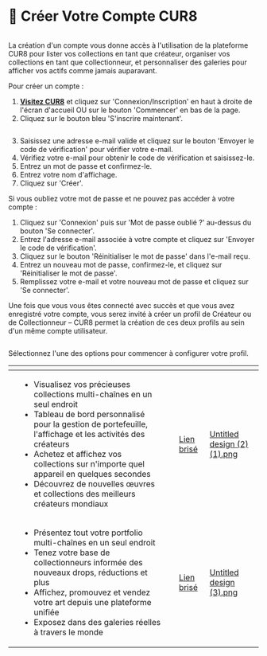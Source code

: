 # 📝 Créer Votre Compte CUR8

<figure><img src="../.gitbook/assets/Untitled design (2).gif" alt=""><figcaption></figcaption></figure>

La création d'un compte vous donne accès à l'utilisation de la plateforme CUR8 pour lister vos collections en tant que créateur, organiser vos collections en tant que collectionneur, et personnaliser des galeries pour afficher vos actifs comme jamais auparavant.

Pour créer un compte :

1. [**Visitez CUR8**](https://app.cur8.io/home) et cliquez sur 'Connexion/Inscription' en haut à droite de l'écran d'accueil OU sur le bouton 'Commencer' en bas de la page.
2. Cliquez sur le bouton bleu 'S'inscrire maintenant'.

<figure><img src="../.gitbook/assets/Screenshot 2024-07-09 at 13.06.42.png" alt=""><figcaption></figcaption></figure>

3. Saisissez une adresse e-mail valide et cliquez sur le bouton 'Envoyer le code de vérification' pour vérifier votre e-mail.
4. Vérifiez votre e-mail pour obtenir le code de vérification et saisissez-le.
5. Entrez un mot de passe et confirmez-le.
6. Entrez votre nom d'affichage.
7. Cliquez sur 'Créer'.

Si vous oubliez votre mot de passe et ne pouvez pas accéder à votre compte :

1. Cliquez sur 'Connexion' puis sur 'Mot de passe oublié ?' au-dessus du bouton 'Se connecter'.
2. Entrez l'adresse e-mail associée à votre compte et cliquez sur 'Envoyer le code de vérification'.
3. Cliquez sur le bouton 'Réinitialiser le mot de passe' dans l'e-mail reçu.
4. Entrez un nouveau mot de passe, confirmez-le, et cliquez sur 'Réinitialiser le mot de passe'.
5. Remplissez votre e-mail et votre nouveau mot de passe et cliquez sur 'Se connecter'.

Une fois que vous vous êtes connecté avec succès et que vous avez enregistré votre compte, vous serez invité à créer un profil de Créateur ou de Collectionneur – CUR8 permet la création de ces deux profils au sein d'un même compte utilisateur.

<figure><img src="../.gitbook/assets/Screenshot 2025-01-03 at 07.41.08.png" alt=""><figcaption></figcaption></figure>

Sélectionnez l'une des options pour commencer à configurer votre profil.

<table data-card-size="large" data-view="cards" data-full-width="true"><thead><tr><th></th><th></th><th></th><th data-hidden data-card-target data-type="content-ref"></th><th data-hidden data-card-cover data-type="files"></th></tr></thead><tbody><tr><td></td><td><ul><li>Visualisez vos précieuses collections multi-chaînes en un seul endroit</li><li>Tableau de bord personnalisé pour la gestion de portefeuille, l'affichage et les activités des créateurs</li><li>Achetez et affichez vos collections sur n'importe quel appareil en quelques secondes</li><li>Découvrez de nouvelles œuvres et collections des meilleurs créateurs mondiaux</li></ul></td><td></td><td><a href="broken-reference">Lien brisé</a></td><td><a href="../.gitbook/assets/Untitled design (2) (1).png">Untitled design (2) (1).png</a></td></tr><tr><td></td><td><ul><li>Présentez tout votre portfolio multi-chaînes en un seul endroit</li><li>Tenez votre base de collectionneurs informée des nouveaux drops, réductions et plus</li><li>Affichez, promouvez et vendez votre art depuis une plateforme unifiée</li><li>Exposez dans des galeries réelles à travers le monde</li></ul></td><td></td><td><a href="broken-reference">Lien brisé</a></td><td><a href="../.gitbook/assets/Untitled design (3).png">Untitled design (3).png</a></td></tr></tbody></table> 